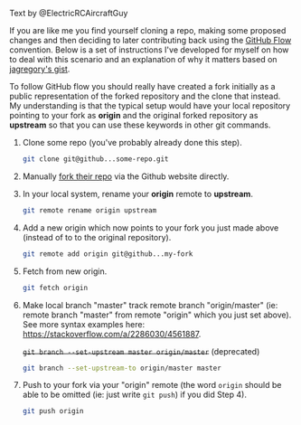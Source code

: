 Text by @ElectricRCAircraftGuy

If you are like me you find yourself cloning a repo, making some proposed changes and then deciding to later contributing back using the [GitHub Flow](https://guides.github.com/introduction/flow/) convention. Below is a set of instructions I've developed for myself on how to deal with this scenario and an explanation of why it matters based on [jagregory's gist](https://gist.github.com/jagregory/710671).

To follow GitHub flow you should really have created a fork initially as a public representation of the forked repository and the clone that instead. My understanding is that the typical setup would have your local repository pointing to your fork as **origin** and the original forked repository as **upstream** so that you can use these keywords in other git commands.

1. Clone some repo (you've probably already done this step).

   ```bash
   git clone git@github...some-repo.git
   ```

2. Manually [fork their repo](https://guides.github.com/activities/forking/) via the Github website directly.
3. In your local system, rename your **origin** remote to **upstream**.

   ```bash
   git remote rename origin upstream
   ```

3. Add a new origin which now points to your fork you just made above (instead of to to the original repository).

   ```bash
   git remote add origin git@github...my-fork
   ```
   
4. Fetch from new origin.

   ```bash
   git fetch origin
   ```
    
5. Make local branch "master" track remote branch "origin/master" (ie: remote branch "master" from remote "origin" which you just set above). See more syntax examples here: https://stackoverflow.com/a/2286030/4561887.

   ~~`git branch --set-upstream master origin/master`~~   (deprecated)

   ```bash
   git branch --set-upstream-to origin/master master
   ```

6. Push to your fork via your "origin" remote (the word `origin` should be able to be omitted (ie: just write `git push`) if you did Step 4).

   ```bash
   git push origin
   ```